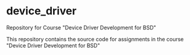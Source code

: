 # device_driver
Repository for Course "Device Driver Development for BSD"

This repository contains the source code for assignments in the course "Device Driver Development for BSD"
